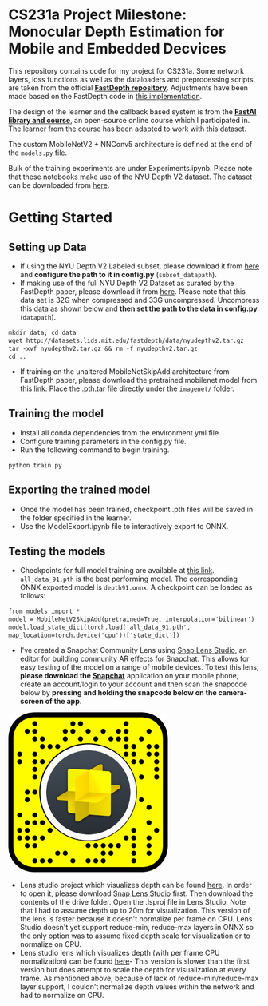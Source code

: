 # CS231a Project Milestone: Monocular Depth Estimation for Mobile and Embedded Decvices

This repository contains code for my project for CS231a. Some network layers, loss functions as well as the dataloaders and preprocessing scripts are taken from the official **[FastDepth repository]( https://github.com/dwofk/fast-depth)**. Adjustments have been made based on the FastDepth code in [this implementation](https://github.com/tau-adl/FastDepth).

The design of the learner and the callback based system is from the **[FastAI library and course](https://github.com/fastai/course-v3)**, an open-source online course which I participated in. The learner from the course has been adapted to work with this dataset.

The custom MobileNetV2 + NNConv5 architecture is defined at the end of the `models.py` file. 

Bulk of the training experiments are under Experiments.ipynb. Please note that these notebooks make use of the NYU Depth V2 dataset. The dataset can be downloaded from [here](http://horatio.cs.nyu.edu/mit/silberman/nyu_depth_v2/nyu_depth_v2_labeled.mat).

# Getting Started

## Setting up Data
* If using the NYU Depth V2 Labeled subset, please download it from [here](http://horatio.cs.nyu.edu/mit/silberman/nyu_depth_v2/nyu_depth_v2_labeled.mat) and **configure the path to it in config.py** (`subset_datapath`).
* If making use of the full NYU Depth V2 Dataset as curated by the FastDepth paper, please download it from [here](http://datasets.lids.mit.edu/fastdepth/data/nyudepthv2.tar.gz). Please note that this data set is 32G when compressed and 33G uncompressed. Uncompress this data as shown below and **then set the path to the data in config.py** (`datapath`).
```
mkdir data; cd data
wget http://datasets.lids.mit.edu/fastdepth/data/nyudepthv2.tar.gz
tar -xvf nyudepthv2.tar.gz && rm -f nyudepthv2.tar.gz
cd ..
```
* If training on the unaltered MobileNetSkipAdd architecture from FastDepth paper, please download the pretrained mobilenet model from [this link](http://datasets.lids.mit.edu/fastdepth/imagenet/). Place the .pth.tar file directly under the `imagenet/` folder.

## Training the model
* Install all conda dependencies from the environment.yml file.
* Configure training parameters in the config.py file.
* Run the following command to begin training.
```
python train.py
```

## Exporting the trained model
* Once the model has been trained, checkpoint .pth files will be saved in the folder specified in the learner.
* Use the ModelExport.ipynb file to interactively export to ONNX.

## Testing the models
* Checkpoints for full model training are available at [this link](https://drive.google.com/drive/folders/1sO0T16W6trusJk8UIDSeFhBjB2XfBWHa?usp=sharing). ```all_data_91.pth``` is the best performing model. The corresponding ONNX exported model is ```depth91.onnx```. A checkpoint can be loaded as follows:
```
from models import *
model = MobileNetV2SkipAdd(pretrained=True, interpolation='bilinear')
model.load_state_dict(torch.load('all_data_91.pth', map_location=torch.device('cpu'))['state_dict'])
```

* I've created a Snapchat Community Lens using [Snap Lens Studio](https://lensstudio.snapchat.com/), an editor for building community AR effects for Snapchat. This allows for easy testing of the model on a range of mobile devices. To test this lens, **please download the [Snapchat](https://www.snapchat.com/)** application on your mobile phone, create an account/login to your account and then scan the snapcode below by **pressing and holding the snapcode below on the camera-screen of the app**.

![snapcode](snapcode.png)

* Lens studio project which visualizes depth can be found [here](https://drive.google.com/drive/folders/1e-ozhOI_9UfAhMbdOQw27IJ8r2U82xlY?usp=sharing). In order to open it, please download [Snap Lens Studio](https://lensstudio.snapchat.com/download/) first. Then download the contents of the drive folder. Open the .lsproj file in Lens Studio. Note that I had to assume depth up to 20m for visualization. This version of the lens is faster because it doesn't normalize per frame on CPU. Lens Studio doesn't yet support reduce-min, reduce-max layers in ONNX so the only option was to assume fixed depth scale for visualization or to normalize on CPU. 
* Lens studio lens which visualizes depth (with per frame CPU normalization) can be found [here](https://drive.google.com/drive/folders/1ZRwqAdnboMwgEYmLuVV4NyLT3Xr5G5bC?usp=sharing)- This version is slower than the first version but does attempt to scale the depth for visualization at every frame. As mentioned above, because of lack of reduce-min/reduce-max layer support, I couldn't normalize depth values within the network and had to normalize on CPU. 
